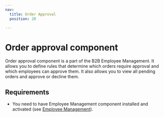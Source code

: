 ```yaml
---
nav:
  title: Order Approval
  position: 20

---
```


# Order approval component

Order approval component is a part of the B2B Employee Management. It allows you to define rules that determine which orders require approval and which employees can approve them. It also allows you to view all pending orders and approve or decline them.

## Requirements

* You need to have Employee Management component installed and activated (see [Employee Management](../employee-management/)).
